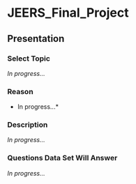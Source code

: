 # JEERS_Final_Project


## Presentation
### Select Topic
*In progress...*

### Reason
* In progress...*
 
### Description
*In progress...*

### Questions Data Set Will Answer
*In progress...*


